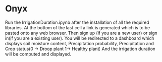 # Onyx

Run the IrrigationDuration.ipynb after the installation of all the required libraries.
At the bottom of the last cell a link is generated which is to be pasted onto any web browser.
Then sign up (if you are a new user) or sign in(if you are a existing user).
You will be redirected to a dashboard which displays soil moisture content, Precipitation probability, Precipitation and Crop status(0 -> Droop plant 1-> Healthy plant)
And the irrigation duration will be computed and displayed.

